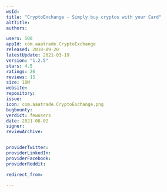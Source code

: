 ```yaml
---
wsId: 
title: "CryptoExchange - Simply buy cryptos with your Card"
altTitle: 
authors:

users: 500
appId: com.aaatrade.CryptoExchange
released: 2018-09-20
latestUpdate: 2021-03-19
version: "1.2.5"
stars: 4.5
ratings: 26
reviews: 15
size: 18M
website: 
repository: 
issue: 
icon: com.aaatrade.CryptoExchange.png
bugbounty: 
verdict: fewusers
date: 2021-08-02
signer: 
reviewArchive:


providerTwitter: 
providerLinkedIn: 
providerFacebook: 
providerReddit: 

redirect_from:

---
```



